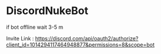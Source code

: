 # DiscordNukeBot

if bot offline wait 3-5 m

Invite Link : https://discord.com/api/oauth2/authorize?client_id=1014294117464948877&permissions=8&scope=bot
